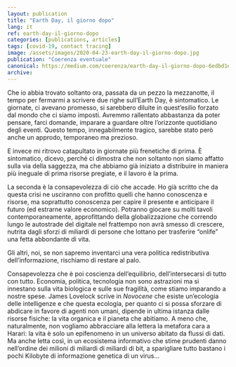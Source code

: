 ```yaml
---
layout: publication
title: "Earth Day, il giorno dopo"
lang: it
ref: earth-day-il-giorno-dopo
categories: [publications, articles]
tags: [covid-19, contact tracing]
image: /assets/images/2020-04-23-earth-day-il-giorno-dopo.jpg
publication: "Coerenza eventuale"
canonical: https://medium.com/coerenza/earth-day-il-giorno-dopo-6edbd1e019be
archive:
---
```


Che io abbia trovato soltanto ora, passata da un pezzo la mezzanotte, il tempo per fermarmi a scrivere due righe sull’Earth Day, è sintomatico. Le giornate, ci avevano promesso, si sarebbero diluite in quest’esilio forzato dal mondo che ci siamo imposti. Avremmo rallentato abbastanza da poter pensare, farci domande, imparare a guardare oltre l’orizzonte quotidiano degli eventi. Questo tempo, innegabilmente tragico, sarebbe stato però anche un approdo, temporaneo ma prezioso.

E invece mi ritrovo catapultato in giornate più frenetiche di prima. È sintomatico, dicevo, perché ci dimostra che non soltanto non siamo affatto sulla via della saggezza, ma che abbiamo già iniziato a distribuire in maniera più ineguale di prima risorse pregiate, e il lavoro è la prima.

La seconda è la consapevolezza di ciò che accade. Ho già scritto che da questa crisi ne usciranno con profitto quelli che hanno conoscenza e risorse, ma soprattutto conoscenza per capire il presente e anticipare il futuro (ed estrarne valore economico). Potranno giocare su molti tavoli contemporaneamente, approfittando della globalizzazione che correndo lungo le autostrade del digitale nel frattempo non avrà smesso di crescere, nutrita dagli sforzi di miliardi di persone che lottano per trasferire “onlife” una fetta abbondante di vita.

Gli altri, noi, se non sapremo inventarci una vera politica redistributiva dell’informazione, rischiamo di restare al palo.

Consapevolezza che è poi coscienza dell’equilibrio, dell’intersecarsi di tutto con tutto. Economia, politica, tecnologia non sono astrazioni ma si innestano sulla vita biologica e sulle sue fragilità, come stiamo imparando a nostre spese. James Lovelock scrive in *Novocene* che esiste un’ecologia delle intelligenze e che questa ecologia, per quanto ci si possa sforzare di abdicare in favore di agenti non umani, dipende in ultima istanza dalle risorse fisiche: la vita organica e il pianeta che abitiamo. A meno che, naturalmente, non vogliamo abbracciare alla lettera la metafora cara a Harari: la vita è solo un epifenomeno in un universo abitato da flussi di dati. Ma anche letta così, in un ecosistema informativo che stime prudenti danno nell’ordine dei milioni di miliardi di miliardi di bit, a sparigliare tutto bastano i pochi Kilobyte di informazione genetica di un virus…
